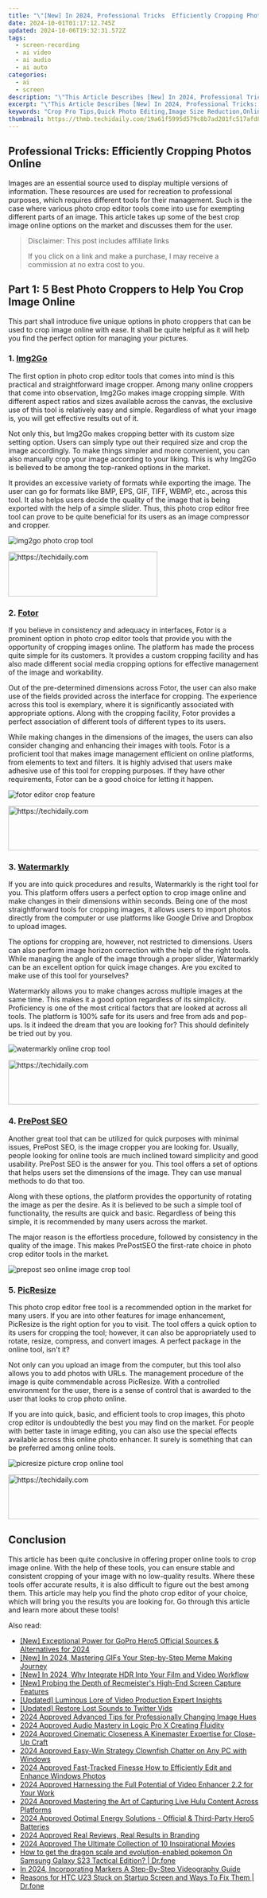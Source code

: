 ```yaml
---
title: "\"[New] In 2024, Professional Tricks  Efficiently Cropping Photos Online\""
date: 2024-10-01T01:17:12.745Z
updated: 2024-10-06T19:32:31.572Z
tags: 
  - screen-recording
  - ai video
  - ai audio
  - ai auto
categories: 
  - ai
  - screen
description: "\"This Article Describes [New] In 2024, Professional Tricks: Efficiently Cropping Photos Online\""
excerpt: "\"This Article Describes [New] In 2024, Professional Tricks: Efficiently Cropping Photos Online\""
keywords: "Crop Pro Tips,Quick Photo Editing,Image Size Reduction,Online Photo Resize,Efficient Cropping Tricks,Digital Photo Edits,Optimal Img Cropping"
thumbnail: https://thmb.techidaily.com/19a61f5995d579c8b7ad201fc517afd84cc338957aeb2d8c12a802a23a178f47.jpg
---
```


## Professional Tricks: Efficiently Cropping Photos Online

Images are an essential source used to display multiple versions of information. These resources are used for recreation to professional purposes, which requires different tools for their management. Such is the case where various photo crop editor tools come into use for exempting different parts of an image. This article takes up some of the best crop image online options on the market and discusses them for the user.

>  Disclaimer: This post includes affiliate links
>
>  If you click on a link and make a purchase, I may receive a commission at no extra cost to you.
>

## Part 1: 5 Best Photo Croppers to Help You Crop Image Online

This part shall introduce five unique options in photo croppers that can be used to crop image online with ease. It shall be quite helpful as it will help you find the perfect option for managing your pictures.

### 1\. [Img2Go](https://www.img2go.com/crop-image)

The first option in photo crop editor tools that comes into mind is this practical and straightforward image cropper. Among many online croppers that come into observation, Img2Go makes image cropping simple. With different aspect ratios and sizes available across the canvas, the exclusive use of this tool is relatively easy and simple. Regardless of what your image is, you will get effective results out of it.

Not only this, but Img2Go makes cropping better with its custom size setting option. Users can simply type out their required size and crop the image accordingly. To make things simpler and more convenient, you can also manually crop your image according to your liking. This is why Img2Go is believed to be among the top-ranked options in the market.

It provides an excessive variety of formats while exporting the image. The user can go for formats like BMP, EPS, GIF, TIFF, WBMP, etc., across this tool. It also helps users decide the quality of the image that is being exported with the help of a simple slider. Thus, this photo crop editor free tool can prove to be quite beneficial for its users as an image compressor and cropper.

![img2go photo crop tool](https://images.wondershare.com/filmora/article-images/2022/crop-image-online-1.jpg)

<!-- affiliate ads begin -->
<a href="https://aligracehair.sjv.io/c/5597632/2135413/19272" target="_top" id="2135413">
  <img src="//a.impactradius-go.com/display-ad/19272-2135413" border="0" alt="https://techidaily.com" width="300" height="90"/>
</a>
<img height="0" width="0" src="https://aligracehair.sjv.io/i/5597632/2135413/19272" style="position:absolute;visibility:hidden;" border="0" />
<!-- affiliate ads end -->

### 2\. [Fotor](https://www.fotor.com/features/crop)

If you believe in consistency and adequacy in interfaces, Fotor is a prominent option in photo crop editor tools that provide you with the opportunity of cropping images online. The platform has made the process quite simple for its customers. It provides a custom cropping facility and has also made different social media cropping options for effective management of the image and workability.

Out of the pre-determined dimensions across Fotor, the user can also make use of the fields provided across the interface for cropping. The experience across this tool is exemplary, where it is significantly associated with appropriate options. Along with the cropping facility, Fotor provides a perfect association of different tools of different types to its users.

While making changes in the dimensions of the images, the users can also consider changing and enhancing their images with tools. Fotor is a proficient tool that makes image management efficient on online platforms, from elements to text and filters. It is highly advised that users make adhesive use of this tool for cropping purposes. If they have other requirements, Fotor can be a good choice for letting it happen.

![fotor editor crop feature](https://images.wondershare.com/filmora/article-images/2022/crop-image-online-2.jpg)

<!-- affiliate ads begin -->
<a href="https://aligracehair.sjv.io/c/5597632/1948895/19272" target="_top" id="1948895">
  <img src="//a.impactradius-go.com/display-ad/19272-1948895" border="0" alt="https://techidaily.com" width="728" height="90"/>
</a>
<img height="0" width="0" src="https://aligracehair.sjv.io/i/5597632/1948895/19272" style="position:absolute;visibility:hidden;" border="0" />
<!-- affiliate ads end -->

### 3\. [Watermarkly](https://watermarkly.com/crop-photo/)

If you are into quick procedures and results, Watermarkly is the right tool for you. This platform offers users a perfect option to crop image online and make changes in their dimensions within seconds. Being one of the most straightforward tools for cropping images, it allows users to import photos directly from the computer or use platforms like Google Drive and Dropbox to upload images.

The options for cropping are, however, not restricted to dimensions. Users can also perform image horizon correction with the help of the right tools. While managing the angle of the image through a proper slider, Watermarkly can be an excellent option for quick image changes. Are you excited to make use of this tool for yourselves?

Watermarkly allows you to make changes across multiple images at the same time. This makes it a good option regardless of its simplicity. Proficiency is one of the most critical factors that are looked at across all tools. The platform is 100% safe for its users and free from ads and pop-ups. Is it indeed the dream that you are looking for? This should definitely be tried out by you.

![ watermarkly online crop tool](https://images.wondershare.com/filmora/article-images/2022/crop-image-online-3.jpg)

<!-- affiliate ads begin -->
<a href="https://laganoo.pxf.io/c/5597632/1528688/16446" target="_top" id="1528688">
  <img src="//a.impactradius-go.com/display-ad/16446-1528688" border="0" alt="https://techidaily.com" width="728" height="90"/>
</a>
<img height="0" width="0" src="https://laganoo.pxf.io/i/5597632/1528688/16446" style="position:absolute;visibility:hidden;" border="0" />
<!-- affiliate ads end -->

### 4\. [PrePost SEO](https://www.prepostseo.com/crop-image-online)

Another great tool that can be utilized for quick purposes with minimal issues, PrePost SEO, is the image cropper you are looking for. Usually, people looking for online tools are much inclined toward simplicity and good usability. PrePost SEO is the answer for you. This tool offers a set of options that helps users set the dimensions of the image. They can use manual methods to do that too.

Along with these options, the platform provides the opportunity of rotating the image as per the desire. As it is believed to be such a simple tool of functionality, the results are quick and basic. Regardless of being this simple, it is recommended by many users across the market.

The major reason is the effortless procedure, followed by consistency in the quality of the image. This makes PrePostSEO the first-rate choice in photo crop editor tools in the market.

![prepost seo online image crop tool](https://images.wondershare.com/filmora/article-images/2022/crop-image-online-4.jpg)

### 5\. [PicResize](https://picresize.com/)

This photo crop editor free tool is a recommended option in the market for many users. If you are into other features for image enhancement, PicResize is the right option for you to visit. The tool offers a quick option to its users for cropping the tool; however, it can also be appropriately used to rotate, resize, compress, and convert images. A perfect package in the online tool, isn't it?

Not only can you upload an image from the computer, but this tool also allows you to add photos with URLs. The management procedure of the image is quite commendable across PicResize. With a controlled environment for the user, there is a sense of control that is awarded to the user that looks to crop photo online.

If you are into quick, basic, and efficient tools to crop images, this photo crop editor is undoubtedly the best you may find on the market. For people with better taste in image editing, you can also use the special effects available across this online photo enhancer. It surely is something that can be preferred among online tools.

![picresize picture crop online tool](https://images.wondershare.com/filmora/article-images/2022/crop-image-online-5.jpg)

<!-- affiliate ads begin -->
<a href="https://laganoo.pxf.io/c/5597632/1657400/16446" target="_top" id="1657400">
  <img src="//a.impactradius-go.com/display-ad/16446-1657400" border="0" alt="https://techidaily.com" width="728" height="90"/>
</a>
<img height="0" width="0" src="https://laganoo.pxf.io/i/5597632/1657400/16446" style="position:absolute;visibility:hidden;" border="0" />
<!-- affiliate ads end -->

## Conclusion

This article has been quite conclusive in offering proper online tools to crop image online. With the help of these tools, you can ensure stable and consistent cropping of your image with no low-quality results. Where these tools offer accurate results, it is also difficult to figure out the best among them. This article may help you find the photo crop editor of your choice, which will bring you the results you are looking for. Go through this article and learn more about these tools!

<ins class="adsbygoogle"
     style="display:block"
     data-ad-format="autorelaxed"
     data-ad-client="ca-pub-7571918770474297"
     data-ad-slot="1223367746"></ins>

<ins class="adsbygoogle"
     style="display:block"
     data-ad-format="autorelaxed"
     data-ad-client="ca-pub-7571918770474297"
     data-ad-slot="1223367746"></ins>



<ins class="adsbygoogle"
     style="display:block"
     data-ad-client="ca-pub-7571918770474297"
     data-ad-slot="8358498916"
     data-ad-format="auto"
     data-full-width-responsive="true"></ins>


<span class="atpl-alsoreadstyle">Also read:</span>
<div><ul>
<li><a href="https://fox-info.techidaily.com/new-exceptional-power-for-gopro-hero5-official-sources-and-alternatives-for-2024/"><u>[New] Exceptional Power for GoPro Hero5 Official Sources & Alternatives for 2024</u></a></li>
<li><a href="https://fox-hovers.techidaily.com/new-in-2024-mastering-gifs-your-step-by-step-meme-making-journey/"><u>[New] In 2024, Mastering GIFs Your Step-by-Step Meme Making Journey</u></a></li>
<li><a href="https://vp-tips.techidaily.com/new-in-2024-why-integrate-hdr-into-your-film-and-video-workflow/"><u>[New] In 2024, Why Integrate HDR Into Your Film and Video Workflow</u></a></li>
<li><a href="https://video-capture.techidaily.com/new-probing-the-depth-of-recmeisters-high-end-screen-capture-features/"><u>[New] Probing the Depth of Recmeister's High-End Screen Capture Features</u></a></li>
<li><a href="https://extra-approaches.techidaily.com/updated-luminous-lore-of-video-production-expert-insights/"><u>[Updated] Luminous Lore of Video Production Expert Insights</u></a></li>
<li><a href="https://twitter-videos.techidaily.com/updated-restore-lost-sounds-to-twitter-vids/"><u>[Updated] Restore Lost Sounds to Twitter Vids</u></a></li>
<li><a href="https://article-files.techidaily.com/2024-approved-advanced-tips-for-professionally-changing-image-hues/"><u>2024 Approved Advanced Tips for Professionally Changing Image Hues</u></a></li>
<li><a href="https://article-files.techidaily.com/2024-approved-audio-mastery-in-logic-pro-x-creating-fluidity/"><u>2024 Approved Audio Mastery in Logic Pro X Creating Fluidity</u></a></li>
<li><a href="https://article-files.techidaily.com/2024-approved-cinematic-closeness-a-kinemaster-expertise-for-close-up-craft/"><u>2024 Approved Cinematic Closeness A Kinemaster Expertise for Close-Up Craft</u></a></li>
<li><a href="https://article-files.techidaily.com/2024-approved-easy-win-strategy-clownfish-chatter-on-any-pc-with-windows/"><u>2024 Approved Easy-Win Strategy Clownfish Chatter on Any PC with Windows</u></a></li>
<li><a href="https://article-files.techidaily.com/2024-approved-fast-tracked-finesse-how-to-efficiently-edit-and-enhance-windows-photos/"><u>2024 Approved Fast-Tracked Finesse How to Efficiently Edit and Enhance Windows Photos</u></a></li>
<li><a href="https://article-files.techidaily.com/2024-approved-harnessing-the-full-potential-of-video-enhancer-22-for-your-work/"><u>2024 Approved Harnessing the Full Potential of Video Enhancer 2.2 for Your Work</u></a></li>
<li><a href="https://screen-activity-recording.techidaily.com/2024-approved-mastering-the-art-of-capturing-live-hulu-content-across-platforms/"><u>2024 Approved Mastering the Art of Capturing Live Hulu Content Across Platforms</u></a></li>
<li><a href="https://article-files.techidaily.com/2024-approved-optimal-energy-solutions-official-and-third-party-hero5-batteries/"><u>2024 Approved Optimal Energy Solutions - Official & Third-Party Hero5 Batteries</u></a></li>
<li><a href="https://article-files.techidaily.com/2024-approved-real-reviews-real-results-in-branding/"><u>2024 Approved Real Reviews, Real Results in Branding</u></a></li>
<li><a href="https://article-files.techidaily.com/2024-approved-the-ultimate-collection-of-10-inspirational-movies/"><u>2024 Approved The Ultimate Collection of 10 Inspirational Movies</u></a></li>
<li><a href="https://change-location.techidaily.com/how-to-get-the-dragon-scale-and-evolution-enabled-pokemon-on-samsung-galaxy-s23-tactical-edition-drfone-by-drfone-virtual-android/"><u>How to get the dragon scale and evolution-enabled pokemon On Samsung Galaxy S23 Tactical Edition? | Dr.fone</u></a></li>
<li><a href="https://screen-activity-recording.techidaily.com/in-2024-incorporating-markers-a-step-by-step-videography-guide/"><u>In 2024, Incorporating Markers A Step-By-Step Videography Guide</u></a></li>
<li><a href="https://howto.techidaily.com/reasons-for-htc-u23-stuck-on-startup-screen-and-ways-to-fix-them-drfone-by-drfone-fix-android-problems-fix-android-problems/"><u>Reasons for HTC U23 Stuck on Startup Screen and Ways To Fix Them | Dr.fone</u></a></li>
</ul></div>

